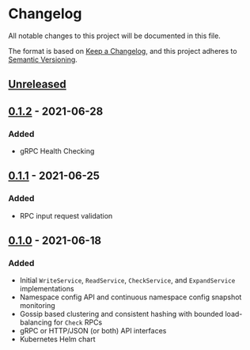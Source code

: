 # Changelog
All notable changes to this project will be documented in this file.

The format is based on [Keep a Changelog](https://keepachangelog.com/en/1.0.0/),
and this project adheres to [Semantic Versioning](https://semver.org/spec/v2.0.0.html).

## [Unreleased]

## [0.1.2] - 2021-06-28
### Added
* gRPC Health Checking


## [0.1.1] - 2021-06-25
### Added
* RPC input request validation

## [0.1.0] - 2021-06-18
### Added
* Initial `WriteService`, `ReadService`, `CheckService`, and `ExpandService` implementations
* Namespace config API and continuous namespace config snapshot monitoring
* Gossip based clustering and consistent hashing with bounded load-balancing for `Check` RPCs
* gRPC or HTTP/JSON (or both) API interfaces
* Kubernetes Helm chart

[Unreleased]: https://github.com/authorizer-tech/access-controller/compare/v0.1.2...HEAD
[0.1.2]: https://github.com/authorizer-tech/access-controller/compare/v0.1.1...v0.1.2
[0.1.1]: https://github.com/authorizer-tech/access-controller/compare/v0.1.0...v0.1.1
[0.1.0]: https://github.com/authorizer-tech/access-controller/releases/tag/v0.1.0